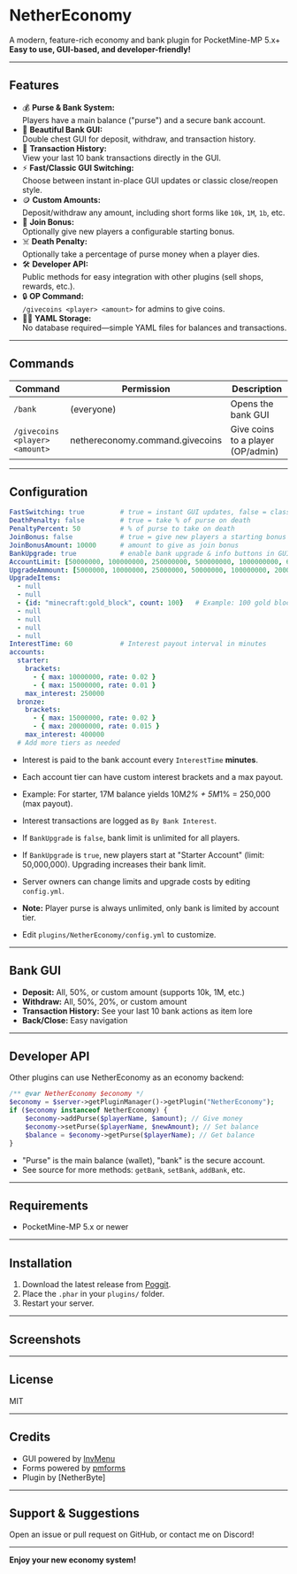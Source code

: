 # NetherEconomy

A modern, feature-rich economy and bank plugin for PocketMine-MP 5.x+  
**Easy to use, GUI-based, and developer-friendly!**


---

## Features

- 💰 **Purse & Bank System:**  
  Players have a main balance ("purse") and a secure bank account.
- 🏦 **Beautiful Bank GUI:**  
  Double chest GUI for deposit, withdraw, and transaction history.
- 📝 **Transaction History:**  
  View your last 10 bank transactions directly in the GUI.
- ⚡ **Fast/Classic GUI Switching:**  
  Choose between instant in-place GUI updates or classic close/reopen style.
- 🪙 **Custom Amounts:**  
  Deposit/withdraw any amount, including short forms like `10k`, `1M`, `1b`, etc.
- 🎁 **Join Bonus:**  
  Optionally give new players a configurable starting bonus.
- ☠️ **Death Penalty:**  
  Optionally take a percentage of purse money when a player dies.
- 🛠️ **Developer API:**  
  Public methods for easy integration with other plugins (sell shops, rewards, etc.).
- 🔒 **OP Command:**  
  `/givecoins <player> <amount>` for admins to give coins.
- 🧑‍💻 **YAML Storage:**  
  No database required—simple YAML files for balances and transactions.

---

## Commands

| Command                | Permission                        | Description                        |
|------------------------|-----------------------------------|------------------------------------|
| `/bank`                | (everyone)                        | Opens the bank GUI                 |
| `/givecoins <player> <amount>` | nethereconomy.command.givecoins | Give coins to a player (OP/admin)  |

---

## Configuration

```yaml
FastSwitching: true         # true = instant GUI updates, false = classic style
DeathPenalty: false         # true = take % of purse on death
PenaltyPercent: 50          # % of purse to take on death
JoinBonus: false            # true = give new players a starting bonus
JoinBonusAmount: 10000      # amount to give as join bonus
BankUpgrade: true           # enable bank upgrade & info buttons in GUI
AccountLimit: [50000000, 100000000, 250000000, 500000000, 1000000000, 6000000000, 60000000000]  # max bank for each tier
UpgradeAmmount: [5000000, 10000000, 25000000, 50000000, 100000000, 200000000]                  # cost to upgrade to next tier
UpgradeItems:
  - null
  - null
  - {id: "minecraft:gold_block", count: 100}   # Example: 100 gold blocks for Silver tier
  - null
  - null
  - null
  - null
InterestTime: 60            # Interest payout interval in minutes
accounts:
  starter:
    brackets:
      - { max: 10000000, rate: 0.02 }
      - { max: 15000000, rate: 0.01 }
    max_interest: 250000
  bronze:
    brackets:
      - { max: 15000000, rate: 0.02 }
      - { max: 20000000, rate: 0.015 }
    max_interest: 400000
  # Add more tiers as needed
```
- Interest is paid to the bank account every `InterestTime` **minutes**.
- Each account tier can have custom interest brackets and a max payout.
- Example: For starter, 17M balance yields 10M*2% + 5M*1% = 250,000 (max payout).
- Interest transactions are logged as `By Bank Interest`.
- If `BankUpgrade` is `false`, bank limit is unlimited for all players.
- If `BankUpgrade` is `true`, new players start at "Starter Account" (limit: 50,000,000). Upgrading increases their bank limit.
- Server owners can change limits and upgrade costs by editing `config.yml`.
- **Note:** Player purse is always unlimited, only bank is limited by account tier.

- Edit `plugins/NetherEconomy/config.yml` to customize.

---

## Bank GUI

- **Deposit:** All, 50%, or custom amount (supports 10k, 1M, etc.)
- **Withdraw:** All, 50%, 20%, or custom amount
- **Transaction History:** See your last 10 bank actions as item lore
- **Back/Close:** Easy navigation

---

## Developer API

Other plugins can use NetherEconomy as an economy backend:

```php
/** @var NetherEconomy $economy */
$economy = $server->getPluginManager()->getPlugin("NetherEconomy");
if ($economy instanceof NetherEconomy) {
    $economy->addPurse($playerName, $amount); // Give money
    $economy->setPurse($playerName, $newAmount); // Set balance
    $balance = $economy->getPurse($playerName); // Get balance
}
```
- "Purse" is the main balance (wallet), "bank" is the secure account.
- See source for more methods: `getBank`, `setBank`, `addBank`, etc.

---

## Requirements

- PocketMine-MP 5.x or newer

---

## Installation

1. Download the latest release from [Poggit](https://poggit.pmmp.io/p/NetherEconomy).
2. Place the `.phar` in your `plugins/` folder.
3. Restart your server.

---

## Screenshots



---

## License

MIT

---

## Credits

- GUI powered by [InvMenu](https://github.com/Muqsit/InvMenu)
- Forms powered by [pmforms](https://github.com/dktapps-pm-plugins/pmforms)
- Plugin by [NetherByte]

---

## Support & Suggestions

Open an issue or pull request on GitHub, or contact me on Discord!

---

**Enjoy your new economy system!** 